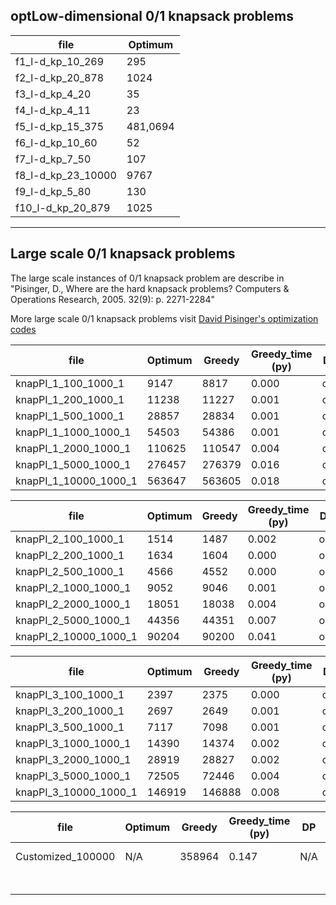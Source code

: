 ## optLow-dimensional 0/1 knapsack problems

| file               | Optimum  |
| ------------------ | -------- |
| f1_l-d_kp_10_269   | 295      |
| f2_l-d_kp_20_878   | 1024     |
| f3_l-d_kp_4_20     | 35       |
| f4_l-d_kp_4_11     | 23       |
| f5_l-d_kp_15_375   | 481,0694 |
| f6_l-d_kp_10_60    | 52       |
| f7_l-d_kp_7_50     | 107      |
| f8_l-d_kp_23_10000 | 9767     |
| f9_l-d_kp_5_80     | 130      |
| f10_l-d_kp_20_879  | 1025     |

------

## Large scale 0/1 knapsack problems

The large scale instances of 0/1 knapsack problem are describe in "Pisinger, D., Where are the hard knapsack problems? Computers & Operations Research, 2005. 32(9): p. 2271-2284"

More large scale 0/1 knapsack problems visit [David Pisinger's optimization codes](http://www.diku.dk/~pisinger/codes.html)

| file                  | Optimum | Greedy | Greedy_time (py) | DP   | DP_time (py) |
| --------------------- | ------- | ------ | ---------------- | ---- | ------------ |
| knapPI_1_100_1000_1   | 9147    | 8817   | 0.000            | opt  | 0.021        |
| knapPI_1_200_1000_1   | 11238   | 11227  | 0.001            | opt  | 0.041        |
| knapPI_1_500_1000_1   | 28857   | 28834  | 0.001            | opt  | 0.329        |
| knapPI_1_1000_1000_1  | 54503   | 54386  | 0.001            | opt  | 1.433        |
| knapPI_1_2000_1000_1  | 110625  | 110547 | 0.004            | opt  | 5.923        |
| knapPI_1_5000_1000_1  | 276457  | 276379 | 0.016            | opt  | 37.996       |
| knapPI_1_10000_1000_1 | 563647  | 563605 | 0.018            | opt  | 154.860      |

| file                  | Optimum | Greedy | Greedy_time (py) | DP   | DP_time (py) |
| --------------------- | ------- | ------ | ---------------- | ---- | ------------ |
| knapPI_2_100_1000_1   | 1514    | 1487   | 0.002            | opt  | 0.021        |
| knapPI_2_200_1000_1   | 1634    | 1604   | 0.000            | opt  | 0.050        |
| knapPI_2_500_1000_1   | 4566    | 4552   | 0.000            | opt  | 0.337        |
| knapPI_2_1000_1000_1  | 9052    | 9046   | 0.001            | opt  | 1.439        |
| knapPI_2_2000_1000_1  | 18051   | 18038  | 0.004            | opt  | 5.875        |
| knapPI_2_5000_1000_1  | 44356   | 44351  | 0.007            | opt  | 37.990       |
| knapPI_2_10000_1000_1 | 90204   | 90200  | 0.041            | opt  | 157.242      |

| file                  | Optimum | Greedy | Greedy_time (py) | DP   | DP_time (py) |
| --------------------- | ------- | ------ | ---------------- | ---- | ------------ |
| knapPI_3_100_1000_1   | 2397    | 2375   | 0.000            | opt  | 0.021        |
| knapPI_3_200_1000_1   | 2697    | 2649   | 0.001            | opt  | 0.041        |
| knapPI_3_500_1000_1   | 7117    | 7098   | 0.001            | opt  | 0.331        |
| knapPI_3_1000_1000_1  | 14390   | 14374  | 0.002            | opt  | 1.418        |
| knapPI_3_2000_1000_1  | 28919   | 28827  | 0.002            | opt  | 5.868        |
| knapPI_3_5000_1000_1  | 72505   | 72446  | 0.004            | opt  | 38.697       |
| knapPI_3_10000_1000_1 | 146919  | 146888 | 0.008            | opt  | 155.175      |

| file              | Optimum | Greedy | Greedy_time (py) | DP   | DP_time (py)    |
| ----------------- | ------- | ------ | ---------------- | ---- | --------------- |
| Customized_100000 | N/A     | 358964 | 0.147            | N/A  | Memory overflow |
|                   |         |        |                  |      |                 |
|                   |         |        |                  |      |                 |
|                   |         |        |                  |      |                 |
|                   |         |        |                  |      |                 |
|                   |         |        |                  |      |                 |
|                   |         |        |                  |      |                 |
